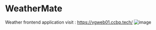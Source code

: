 # WeatherMate
Weather frontend application
visit : https://vgweb01.ccbp.tech/
![image](https://github.com/user-attachments/assets/63c452c2-1a9d-44e3-ac20-053965e34e0a)
